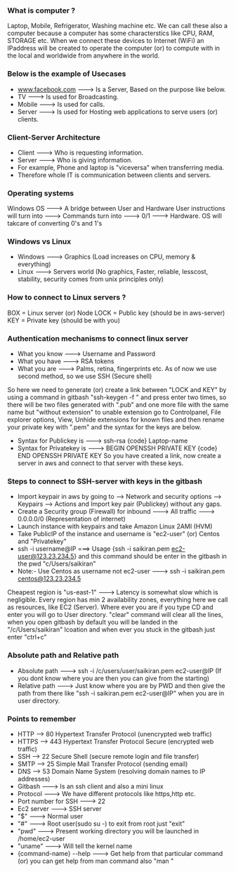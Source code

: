 ### What is computer ?
Laptop, Mobile, Refrigerator, Washing machine etc. We can call these also a computer because a computer has some characterstics like CPU, RAM, STORAGE etc. When we connect these devices to Internet (WiFi) an IPaddress will be created to operate the computer (or) to compute with in the local and worldwide from anywhere in the world.

### Below is the example of Usecases
- www.facebook.com ---> Is a Server, Based on the purpose like below.
- TV ---> Is used for Broadcasting.
- Mobile ---> Is used for calls.
- Server ---> Is used for Hosting web applications to serve users (or) clients.

### Client-Server Architecture
- Client ---> Who is requesting information.
- Server ---> Who is giving information.
- For example, Phone and laptop is "viceversa" when transferring media.
- Therefore whole IT is communication between clients and servers.

### Operating systems
Windows OS ---> A bridge between User and Hardware 
User instructions will turn into ---> Commands turn into ---> 0/1 ---> Hardware. OS will takcare of converting 0's and 1's

### Windows vs Linux
- Windows ---> Graphics (Load increases on CPU, memory & everything)
- Linux ---> Servers world (No graphics, Faster, reliable, lesscost, stability, security comes from unix
  principles only)

### How to connect to Linux servers ?
BOX = Linux server (or) Node
LOCK = Public key (should be in aws-server)
KEY = Private key (should be with you)

### Authentication mechanisms to connect linux server
- What you know ---> Username and Password
- What you have ---> RSA tokens
- What you are  ---> Palms, retina, fingerprints etc. As of now we use second method, so we use SSH (Secure
  shell)

So here we need to generate (or) create a link between "LOCK and KEY" by using a command in gitbash 
"ssh-keygen -f <filename>" and press enter two times, so there will be two files generated with ".pub" and one more file with the same name but "without extension" to unable extension go to Controlpanel, File explorer options, View, Unhide extensions for known files and then rename your private key with ".pem" and the syntax for the keys are below.
- Syntax for Publickey is ---> ssh-rsa {code} Laptop-name
- Syntax for Privatekey is ---> BEGIN OPENSSH PRIVATE KEY {code} END OPENSSH PRIVATE KEY
So you have created a link, now create a server in aws and connect to that server with these keys.

### Steps to connect to SSH-server with keys in the gitbash 
- Import keypair in aws by going to --> Network and security options --> Keypairs --> Actions and Import key
  pair (Publickey) without any gaps.
- Create a Security group (Firewall) for inbound ---> All traffic ---> 0.0.0.0/0 (Representation of internet)
- Launch instance with keypairs and take Amazon Linux 2AMI (HVM)
- Take PublicIP of the instance and username is "ec2-user" (or) Centos and "Privatekey"
- ssh -i <path-to-privatekey> username@IP ===> Usage {ssh -i saikiran.pem ec2-user@123.23.234.5} and this
  command should be enter in the gitbash in the pwd "c/Users/saikiran"
- Note:- Use Centos as username not ec2-user ---> ssh -i saikiran.pem centos@123.23.234.5

Cheapest region is "us-east-1" ---> Latency is somewhat slow which is negligible. Every region has min 2 availability zones, everything here we call as resources, like EC2 (Server). Where ever you are if you type 
CD and enter you will go to User directory. "clear" command will clear all the lines, when you open gitbash by default you will be landed in the "/c/Users/saikiran" lcoation and when ever you stuck in the gitbash 
just enter "ctrl+c"

### Absolute path and Relative path
- Absolute path ---> ssh -i /c/users/user/saikiran.pem ec2-user@IP (If you dont know where you are then you
  can give from the starting)
- Relative path ---> Just know where you are by PWD and then give the path from there like
  "ssh -i saikiran.pem ec2-user@IP" when you are in user directory.

### Points to remember
- HTTP --> 80 Hypertext Transfer Protocol (unencrypted web traffic)
- HTTPS --> 443 Hypertext Transfer Protocol Secure (encrypted web traffic)
- SSH --> 22 Secure Shell (secure remote login and file transfer)
- SMTP --> 25 Simple Mail Transfer Protocol (sending email)
- DNS --> 53 Domain Name System (resolving domain names to IP addresses)
- Gitbash ---> Is an ssh client and also a mini linux
- Protocol ---> We have different protocols like https,http etc.
- Port number for SSH ---> 22
- Ec2 server ---> SSH server
- "$" ---> Normal user
- "#" ---> Root user(sudo su -) to exit from root just "exit"
- "pwd" ---> Present working directory you will be launched in /home/ec2-user
- "uname" ---> Will tell the kernel name
- {command-name} --help ---> Get help from that particular command (or) you can get help from man command also
  "man <command-name>"
